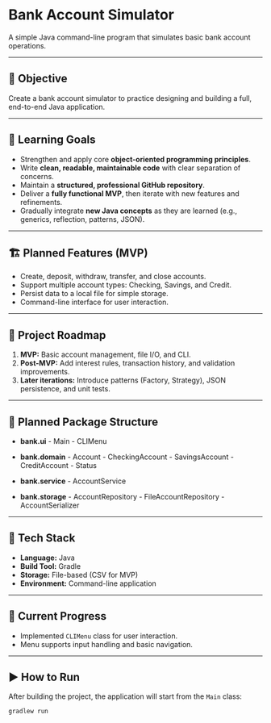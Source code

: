 # Bank Account Simulator

A simple Java command-line program that simulates basic bank account operations.

---

## 🎯 Objective
Create a bank account simulator to practice designing and building a full, end-to-end Java application.

---

## 🧠 Learning Goals
- Strengthen and apply core **object-oriented programming principles**.
- Write **clean, readable, maintainable code** with clear separation of concerns.
- Maintain a **structured, professional GitHub repository**.
- Deliver a **fully functional MVP**, then iterate with new features and refinements.
- Gradually integrate **new Java concepts** as they are learned (e.g., generics, reflection, patterns, JSON).

---

## 🏗️ Planned Features (MVP)
- Create, deposit, withdraw, transfer, and close accounts.
- Support multiple account types: Checking, Savings, and Credit.
- Persist data to a local file for simple storage.
- Command-line interface for user interaction.

---

## 🔄 Project Roadmap
1. **MVP:** Basic account management, file I/O, and CLI.
2. **Post-MVP:** Add interest rules, transaction history, and validation improvements.
3. **Later iterations:** Introduce patterns (Factory, Strategy), JSON persistence, and unit tests.

---

## 📁 Planned Package Structure

- **bank.ui** - Main - CLIMenu

- **bank.domain** - Account - CheckingAccount - SavingsAccount - CreditAccount - Status

- **bank.service** - AccountService

- **bank.storage** - AccountRepository - FileAccountRepository - AccountSerializer

---

## 🧰 Tech Stack
- **Language:** Java
- **Build Tool:** Gradle
- **Storage:** File-based (CSV for MVP)
- **Environment:** Command-line application

---

## 🚧 Current Progress
- Implemented `CLIMenu` class for user interaction.
- Menu supports input handling and basic navigation.
  
---

## ▶️ How to Run
After building the project, the application will start from the `Main` class:
```bash
gradlew run

